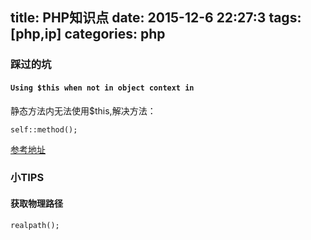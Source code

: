 
title: PHP知识点
date: 2015-12-6 22:27:3
tags: [php,ip]
categories: php
---

### 踩过的坑

#### `Using $this when not in object context in`

静态方法内无法使用$this,解决方法：

    self::method();

[参考地址](http://blog.csdn.net/yageeart/article/details/6662059)

### 小TIPS

#### 获取物理路径

    realpath();



